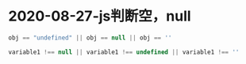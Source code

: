 # 2020-08-27-js判断空，null

```js
obj == "undefined" || obj == null || obj == ''
```

```js
variable1 !== null || variable1 !== undefined || variable1 !== ''
```

